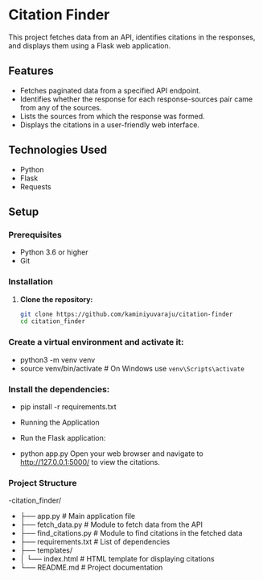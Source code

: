 # Citation Finder

This project fetches data from an API, identifies citations in the responses, and displays them using a Flask web application.

## Features

- Fetches paginated data from a specified API endpoint.
- Identifies whether the response for each response-sources pair came from any of the sources.
- Lists the sources from which the response was formed.
- Displays the citations in a user-friendly web interface.

## Technologies Used

- Python
- Flask
- Requests

## Setup

### Prerequisites

- Python 3.6 or higher
- Git

### Installation

1. **Clone the repository:**
   ```sh
   git clone https://github.com/kaminiyuvaraju/citation-finder
   cd citation_finder

### Create a virtual environment and activate it:

- python3 -m venv venv
- source venv/bin/activate  # On Windows use `venv\Scripts\activate`
### Install the dependencies:

- pip install -r requirements.txt
- Running the Application
- Run the Flask application:

- python app.py
Open your web browser and navigate to http://127.0.0.1:5000/ to view the citations.

### Project Structure
-citation_finder/
- ├── app.py                # Main application file
- ├── fetch_data.py         # Module to fetch data from the API
- ├── find_citations.py     # Module to find citations in the fetched data
- ├── requirements.txt      # List of dependencies
- ├── templates/
- │   └── index.html        # HTML template for displaying citations
- └── README.md             # Project documentation
